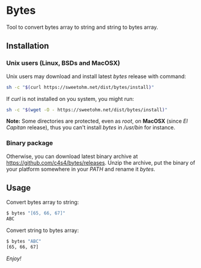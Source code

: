 # Bytes

Tool to convert bytes array to string and string to bytes array.

## Installation

### Unix users (Linux, BSDs and MacOSX)

Unix users may download and install latest *bytes* release with command:

```bash
sh -c "$(curl https://sweetohm.net/dist/bytes/install)"
```

If *curl* is not installed on you system, you might run:

```bash
sh -c "$(wget -O - https://sweetohm.net/dist/bytes/install)"
```

**Note:** Some directories are protected, even as *root*, on **MacOSX** (since *El Capitan* release), thus you can't install *bytes* in */usr/bin* for instance.

### Binary package

Otherwise, you can download latest binary archive at <https://github.com/c4s4/bytes/releases>. Unzip the archive, put the binary of your platform somewhere in your *PATH* and rename it *bytes*.

## Usage

Convert bytes array to string:

```bash
$ bytes "[65, 66, 67]"
ABC
```

Convert string to bytes array:

```bash
$ bytes "ABC"
[65, 66, 67]
```

*Enjoy!*
